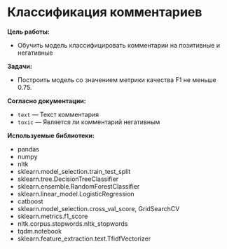 # Классификация комментариев
  
<b> Цель работы:</b> 
- Обучить модель классифицировать комментарии на позитивные и негативные

<b>Задачи: </b>
- Построить модель со значением метрики качества F1 не меньше 0.75.

<b> Согласно документации: </b>  
- `text` — Текст комментария  
- `toxic` — Является ли комментарий негативным  


<b> Используемые библиотеки: </b>
- pandas
- numpy
- nltk
- sklearn.model_selection.train_test_split
- sklearn.tree.DecisionTreeClassifier
- sklearn.ensemble.RandomForestClassifier
- sklearn.linear_model.LogisticRegression
- catboost
- sklearn.model_selection.cross_val_score, GridSearchCV
- sklearn.metrics.f1_score
- nltk.corpus.stopwords.nltk_stopwords
- tqdm.notebook
- sklearn.feature_extraction.text.TfidfVectorizer